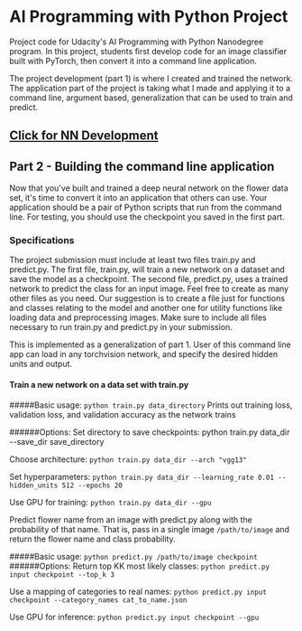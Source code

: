 # AI Programming with Python Project

Project code for Udacity's AI Programming with Python Nanodegree program. In this project, students first develop code for an image classifier built with PyTorch, then convert it into a command line application.

The project development (part 1) is where I created and trained the network.
The application part of the project is taking what I made and applying it to a command line, argument based, generalization that can be used to train and predict.

## [Click for NN Development](http://htmlpreview.github.com/?https://github.com/mkucz95/image_classifier/blob/master/development/Image%20Classifier%20Project.html)

## Part 2 - Building the command line application
Now that you've built and trained a deep neural network on the flower data set, it's time to convert it into an application that others can use. Your application should be a pair of Python scripts that run from the command line. For testing, you should use the checkpoint you saved in the first part.

### Specifications
The project submission must include at least two files train.py and predict.py. The first file, train.py, will train a new network on a dataset and save the model as a checkpoint. The second file, predict.py, uses a trained network to predict the class for an input image. Feel free to create as many other files as you need. Our suggestion is to create a file just for functions and classes relating to the model and another one for utility functions like loading data and preprocessing images. Make sure to include all files necessary to run train.py and predict.py in your submission.

This is implemented as a generalization of part 1. User of this command line app can load in any torchvision network, and specify the desired hidden units and output.

#### Train a new network on a data set with train.py

#####Basic usage: `python train.py data_directory`
Prints out training loss, validation loss, and validation accuracy as the network trains

######Options:
Set directory to save checkpoints: python train.py data_dir --save_dir save_directory

Choose architecture: `python train.py data_dir --arch "vgg13"`

Set hyperparameters: `python train.py data_dir --learning_rate 0.01 --hidden_units 512 --epochs 20`

Use GPU for training: `python train.py data_dir --gpu`

Predict flower name from an image with predict.py along with the probability of that name. That is, pass in a single image `/path/to/image` and return the flower name and class probability.

#####Basic usage: `python predict.py /path/to/image checkpoint`
######Options:
Return top KK most likely classes: `python predict.py input checkpoint --top_k 3`

Use a mapping of categories to real names: `python predict.py input checkpoint --category_names cat_to_name.json`

Use GPU for inference: `python predict.py input checkpoint --gpu`
